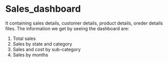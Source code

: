 # Sales_dashboard
 It containing sales details, customer details, product details, oreder details files.
 The information we get by seeing the dashboard are:
 1. Total sales
 2. Sales by state and category
 3. Sales and cost by sub-category
 4. Sales by months
